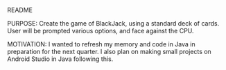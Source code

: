 README

PURPOSE: Create the game of BlackJack, using a standard deck of cards. User will
be prompted various options, and face against the CPU.

MOTIVATION: I wanted to refresh my memory and code in Java in preparation for 
the next quarter. I also plan on making small projects on Android Studio in Java 
following this. 
